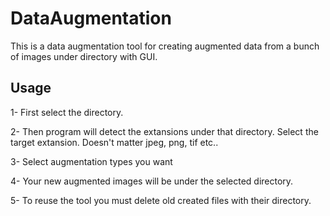 # DataAugmentation
This is a data augmentation tool for creating augmented data from a bunch of images under directory with GUI.

## Usage
1- First select the directory.

2- Then program will detect the extansions under that directory. Select the target extansion. Doesn't matter jpeg, png, tif etc..

3- Select augmentation types you want

4- Your new augmented images will be under the selected directory.

5- To reuse the tool you must delete old created files with their directory.
